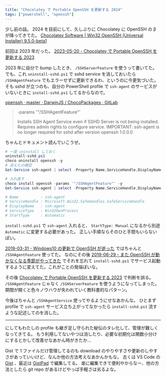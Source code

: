 ```yaml
---
title: "Chocolatey で Portable OpenSSH を更新する 2024"
tags: ["powershell", "openssh"]
---
```


少し前の話。
2024 を目前にして、久しぶりに Chocolatey に OpenSSH の β が降ってきてた。
[Chocolatey Software | Win32 OpenSSH (Universal Installer) 9.5.0-beta1](https://community.chocolatey.org/packages/openssh/9.5.0-beta1)

前回は 2023 年だった。 [2023-05-20 - Chocolatey で Portable OpenSSH を更新する 2023](/posts/2023-05-20-bump-openssh-chocolatey.html)

2023 年に自分で bump したとき、 `/SSHServerFeature` を使うって書いてた。
でも、これ `uninstall-sshd.ps1` で sshd service を消しておいたら `/SSHAgentFeature` でもエラーせずに更新できるわ、というのに今更気づいた。
そも sshd が立つのも、自分の PowerShell profile で `ssh-agent` のサービスがいないときに `install-sshd.ps1` してるからなので。

[openssh · master · DarwinJS / ChocoPackages · GitLab](https://gitlab.com/DarwinJS/ChocoPackages/-/tree/master/openssh#-params-sshagentfeature)

> -params '"/SSHAgentFeature"'
>
> Installs SSH Agent Service even if SSHD Server is not being installed.
> Requires admin rights to configure service.
> IMPORTANT: ssh-agent is no longer required for sshd after version openssh 1.0.0.0

ちゃんとドキュメント読んでいこうぜ。

```powershell
# 一度 uninstall しておく
uninstall-sshd.ps1
choco uninstall openssh -y
# 消えたの確認
Get-Service ssh-agent | select -Property Name,ServiceHandle,DisplayName,ServiceType,StartType

# 入れ直す
choco install openssh -params '"/SSHAgentFeature"' -y
Get-Service ssh-agent | select -Property Name,ServiceHandle,DisplayName,ServiceType,StartType

# Name          : ssh-agent
# ServiceHandle : Microsoft.Win32.SafeHandles.SafeServiceHandle
# DisplayName   : ssh-agent
# ServiceType   : Win32OwnProcess
# StartType     : Automatic
```

`install-sshd.ps1` で `ssh-agent` 入れると、 `StartType: Manual` になるから別途 `Automatic` に変更する必要があった。
正しい手順ならそのひと手間もいらないぽい。

[2019-03-31 - Windows10 の更新で OpenSSH が逝った](https://krymtkts.github.io/posts/2019-03-31-win-openssh-is-gone.html) ではちゃんと `/SSHAgentFeature` 使ってた。
なのにその後 [2019-06-29 - また OpenSSH が動かなくなる季節がやってきた](https://krymtkts.github.io/posts/2019-06-29-season-of-openssh-error.html) でそれを忘れて `install-sshd.ps1` でサービス起動するように変えてた。これがことの発端ぽいな。

その後 [Chocolatey で Portable OpenSSH を更新する 2023](/posts/2023-05-20-bump-openssh-chocolatey.html) で判断を誤る。
`/SSHAgentFeature` じゃなく `/SSHServerFeature` を使うようになってしまった。
期間が開くと色々ノウハウが失われていく教科書的なパターン。

今後はちゃんと `/SSHAgentService` 使ってやるようにせなあかんな。
ひとまず profile で `ssh-agent` サービス立ち上がってなかったら `install-sshd.ps1` 流すような記述してのを消した。

---

にしてもわたしの profile も継ぎ足し守られた秘伝のタレ化して、管理が難しくなってきてる。
もう利用してないやつは消したり、必要な初期化は関数小分けにするとかして改善せなあかん時がきたか...

Gist で 1 ファイルだけ管理してるのも download のやりやすさや更新のしやすさがあっていいけど、なんか他の方法考えなあかんかもな。
古くは VS Code の [Gist](https://marketplace.visualstudio.com/items?itemName=kenhowardpdx.vscode-gist) 、最近は [GistPad](https://marketplace.visualstudio.com/items?itemName=vsls-contrib.gistfs) で編集してる。
楽に編集できて便利やからなー、他の方法としたら git repo があるけどやっぱ手軽さは劣るよな。
